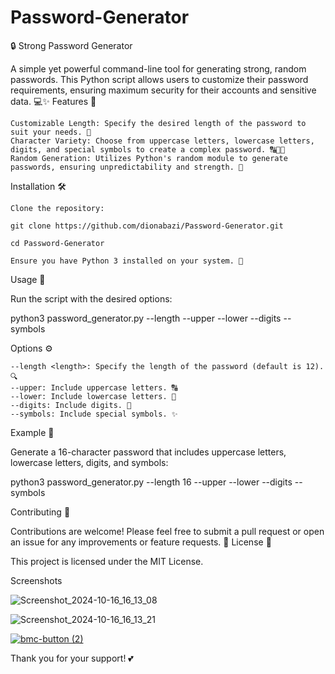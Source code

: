 # Password-Generator

🔒 Strong Password Generator

A simple yet powerful command-line tool for generating strong, random passwords. This Python script allows users to customize their password requirements, ensuring maximum security for their accounts and sensitive data. 💻✨
Features 🌟

    Customizable Length: Specify the desired length of the password to suit your needs. 🔢
    Character Variety: Choose from uppercase letters, lowercase letters, digits, and special symbols to create a complex password. 🔠🔡🔢
    Random Generation: Utilizes Python's random module to generate passwords, ensuring unpredictability and strength. 🎲

Installation 🛠️

    Clone the repository:

    git clone https://github.com/dionabazi/Password-Generator.git

    cd Password-Generator

    Ensure you have Python 3 installed on your system. 🐍

Usage 📖

Run the script with the desired options:


python3 password_generator.py --length <length> --upper --lower --digits --symbols

Options ⚙️

    --length <length>: Specify the length of the password (default is 12). 🔍
    --upper: Include uppercase letters. 🔠
    --lower: Include lowercase letters. 🔡
    --digits: Include digits. 🔢
    --symbols: Include special symbols. ✨

Example 📌

Generate a 16-character password that includes uppercase letters, lowercase letters, digits, and symbols:

python3 password_generator.py --length 16 --upper --lower --digits --symbols

Contributing 🤝

Contributions are welcome! Please feel free to submit a pull request or open an issue for any improvements or feature requests. 🚀
License 📝

This project is licensed under the MIT License.

Screenshots

![Screenshot_2024-10-16_16_13_08](https://github.com/user-attachments/assets/9d3e19d9-76f1-4fe8-be05-0f9b96088c1e)


![Screenshot_2024-10-16_16_13_21](https://github.com/user-attachments/assets/9f9e3469-9d74-46dc-97cc-bfabe0003a9a)


[![bmc-button (2)](https://github.com/user-attachments/assets/8a994d82-5bf8-480e-9e64-728d5aba2e14)](https://ko-fi.com/dionabazi)

Thank you for your support! 💕
